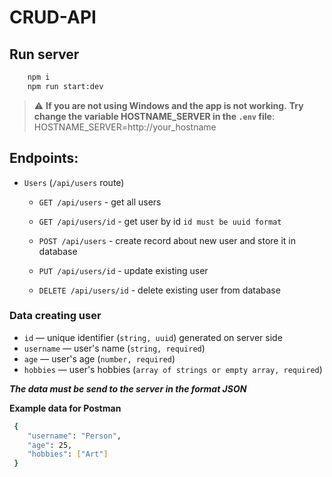 # CRUD-API

## Run server

```bash
    npm i
    npm run start:dev
```

> :warning: **If you are not using Windows and the app is not working.** 
**Try change the variable HOSTNAME_SERVER in the `.env` file**: HOSTNAME_SERVER=http://your_hostname

## Endpoints:

- `Users` (`/api/users` route)

  - `GET /api/users` - get all users

  - `GET /api/users/id` - get user by id `id must be uuid format`

  - `POST /api/users` - create record about new user and store it in database

  - `PUT /api/users/id` - update existing user

  - `DELETE /api/users/id` - delete existing user from database

### Data creating user

- `id` — unique identifier (`string, uuid`) generated on server side
- `username` — user's name (`string, required`)
- `age` — user's age (`number, required`)
- `hobbies` — user's hobbies (`array of strings or empty array, required`)

**_The data must be send to the server in the format JSON_**

**Example data for Postman**

```bash
 {
    "username": "Person",
    "age": 25,
    "hobbies": ["Art"]
 }
```
